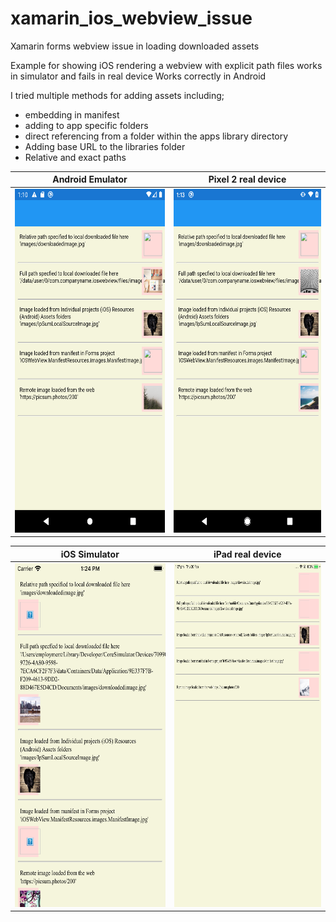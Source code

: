 # xamarin_ios_webview_issue
Xamarin forms webview issue in loading downloaded assets

Example for showing iOS rendering a webview with explicit path files works in simulator and fails in real device
Works correctly in Android

I tried multiple methods for adding assets including;
* embedding in manifest
* adding to app specific folders
* direct referencing from a folder within the apps library directory
* Adding base URL to the libraries folder
* Relative and exact paths




Android Emulator             |  Pixel 2 real device
:-------------------------:|:-------------------------:
<img src="https://github.com/duindain/xamarin_ios_webview_issue/blob/master/screenshots/Android%209%20Emulator.png" width="300" height="550"> | <img src="https://github.com/duindain/xamarin_ios_webview_issue/blob/master/screenshots/Real%20android%20-%20Pixel%202.png" width="300" height="550">

iOS Simulator             |  iPad real device
:-------------------------:|:-------------------------:
<img src="https://github.com/duindain/xamarin_ios_webview_issue/blob/master/screenshots/iOS%20Simulator%20-%20iPhone%208%20-%202020-02-20%20at%2013.24.51.png" width="300" height="550"> | <img src="https://github.com/duindain/xamarin_ios_webview_issue/blob/master/screenshots/Real%20iOS%20iPad%20-%20%20Screenshot.png" width="300" height="550">
